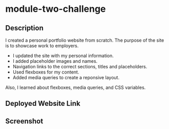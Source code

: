 # module-two-challenge

## Description
I created a personal portfolio website from scratch. The purpose of the site is to showcase work to employers.
-   I updated the site with my personal information.
-   I added placeholder images and names.
-   Navigation links to the correct sections, titles and placeholders. 
-   Used flexboxes for my content.
-   Added media queries to create a reponsive layout.

Also, I learned about flexboxes, media queries, and CSS variables.

## Deployed Website Link



## Screenshot
